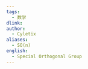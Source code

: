 ```yaml
---
tags:
  - 数学
dlink: 
author:
  - Cyletix
aliases:
  - SO(n)
english:
  - Special Orthogonal Group
---
```

